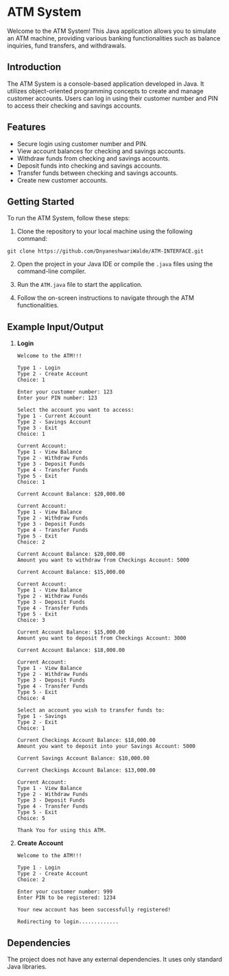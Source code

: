 # ATM System

Welcome to the ATM System! This Java application allows you to simulate an ATM machine, providing various banking functionalities such as balance inquiries, fund transfers, and withdrawals.

## Introduction

The ATM System is a console-based application developed in Java. It utilizes object-oriented programming concepts to create and manage customer accounts. Users can log in using their customer number and PIN to access their checking and savings accounts.

## Features

- Secure login using customer number and PIN.
- View account balances for checking and savings accounts.
- Withdraw funds from checking and savings accounts.
- Deposit funds into checking and savings accounts.
- Transfer funds between checking and savings accounts.
- Create new customer accounts.

## Getting Started

To run the ATM System, follow these steps:

1. Clone the repository to your local machine using the following command:
```
git clone https://github.com/DnyaneshwariWalde/ATM-INTERFACE.git

```

2. Open the project in your Java IDE or compile the `.java` files using the command-line compiler.

3. Run the `ATM.java` file to start the application.

4. Follow the on-screen instructions to navigate through the ATM functionalities.

## Example Input/Output

1. **Login**
   ```
   Welcome to the ATM!!!

   Type 1 - Login
   Type 2 - Create Account
   Choice: 1

   Enter your customer number: 123
   Enter your PIN number: 123

   Select the account you want to access:
   Type 1 - Current Account
   Type 2 - Savings Account
   Type 3 - Exit
   Choice: 1

   Current Account:
   Type 1 - View Balance
   Type 2 - Withdraw Funds
   Type 3 - Deposit Funds
   Type 4 - Transfer Funds
   Type 5 - Exit
   Choice: 1

   Current Account Balance: $20,000.00

   Current Account:
   Type 1 - View Balance
   Type 2 - Withdraw Funds
   Type 3 - Deposit Funds
   Type 4 - Transfer Funds
   Type 5 - Exit
   Choice: 2

   Current Account Balance: $20,000.00
   Amount you want to withdraw from Checkings Account: 5000

   Current Account Balance: $15,000.00

   Current Account:
   Type 1 - View Balance
   Type 2 - Withdraw Funds
   Type 3 - Deposit Funds
   Type 4 - Transfer Funds
   Type 5 - Exit
   Choice: 3

   Current Account Balance: $15,000.00
   Amount you want to deposit from Checkings Account: 3000

   Current Account Balance: $18,000.00

   Current Account:
   Type 1 - View Balance
   Type 2 - Withdraw Funds
   Type 3 - Deposit Funds
   Type 4 - Transfer Funds
   Type 5 - Exit
   Choice: 4

   Select an account you wish to transfer funds to:
   Type 1 - Savings
   Type 2 - Exit
   Choice: 1

   Current Checkings Account Balance: $18,000.00
   Amount you want to deposit into your Savings Account: 5000

   Current Savings Account Balance: $10,000.00

   Current Checkings Account Balance: $13,000.00

   Current Account:
   Type 1 - View Balance
   Type 2 - Withdraw Funds
   Type 3 - Deposit Funds
   Type 4 - Transfer Funds
   Type 5 - Exit
   Choice: 5

   Thank You for using this ATM.
   ```

2. **Create Account**
   ```
   Welcome to the ATM!!!

   Type 1 - Login
   Type 2 - Create Account
   Choice: 2

   Enter your customer number: 999
   Enter PIN to be registered: 1234

   Your new account has been successfully registered!

   Redirecting to login.............
   ```

## Dependencies

The project does not have any external dependencies. It uses only standard Java libraries.

